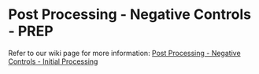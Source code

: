 Post Processing - Negative Controls - PREP
====================

Refer to our wiki page for more information:
[Post Processing - Negative Controls - Initial Processing](https://github.com/OHDSI/CommonEvidenceModel/wiki/Negative-Controls-Prep)